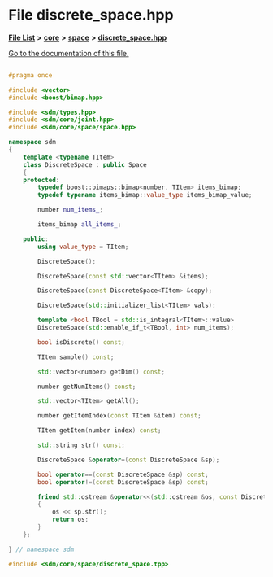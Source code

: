 
# File discrete\_space.hpp

[**File List**](files.md) **>** [**core**](dir_92216a09053680f71034e5e26026ee62.md) **>** [**space**](dir_4382197029a4717686416170aae3e90a.md) **>** [**discrete\_space.hpp**](discrete__space_8hpp.md)

[Go to the documentation of this file.](discrete__space_8hpp.md) 


````cpp

#pragma once

#include <vector>
#include <boost/bimap.hpp>

#include <sdm/types.hpp>
#include <sdm/core/joint.hpp>
#include <sdm/core/space/space.hpp>

namespace sdm
{
    template <typename TItem>
    class DiscreteSpace : public Space
    {
    protected:
        typedef boost::bimaps::bimap<number, TItem> items_bimap;
        typedef typename items_bimap::value_type items_bimap_value;

        number num_items_;

        items_bimap all_items_;

    public:
        using value_type = TItem;

        DiscreteSpace();

        DiscreteSpace(const std::vector<TItem> &items);

        DiscreteSpace(const DiscreteSpace<TItem> &copy);

        DiscreteSpace(std::initializer_list<TItem> vals);

        template <bool TBool = std::is_integral<TItem>::value>
        DiscreteSpace(std::enable_if_t<TBool, int> num_items);

        bool isDiscrete() const;

        TItem sample() const;

        std::vector<number> getDim() const;

        number getNumItems() const;

        std::vector<TItem> getAll();

        number getItemIndex(const TItem &item) const;

        TItem getItem(number index) const;

        std::string str() const;

        DiscreteSpace &operator=(const DiscreteSpace &sp);

        bool operator==(const DiscreteSpace &sp) const;
        bool operator!=(const DiscreteSpace &sp) const;

        friend std::ostream &operator<<(std::ostream &os, const DiscreteSpace &sp)
        {
            os << sp.str();
            return os;
        }
    };

} // namespace sdm

#include <sdm/core/space/discrete_space.tpp>
````


